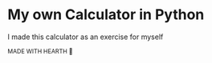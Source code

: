 # My own Calculator in Python
I made this calculator as an exercise for myself

<sub>MADE WITH HEARTH 🖤</sub>
